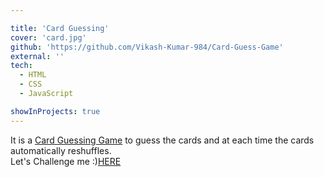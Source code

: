 ```yaml
---

title: 'Card Guessing'
cover: 'card.jpg'
github: 'https://github.com/Vikash-Kumar-984/Card-Guess-Game'
external: ''
tech:
  - HTML
  - CSS
  - JavaScript

showInProjects: true
---
```


It is a [Card Guessing Game](https://vikash-kumar-984.github.io/Card-Guess-Game/) to guess the cards and at each time the cards automatically reshuffles. </br>
Let's Challenge me :)[HERE](https://vikash-kumar-984.github.io/Card-Guess-Game/)

